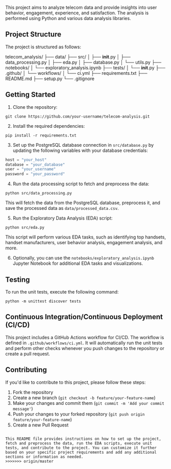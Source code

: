 

This project aims to analyze telecom data and provide insights into user behavior, engagement, experience, and satisfaction. The analysis is performed using Python and various data analysis libraries.

## Project Structure

The project is structured as follows:

telecom_analysis/
├── data/
├── src/
│   ├── __init__.py
│   ├── data_processing.py
│   ├── eda.py
│   ├── database.py
│   └── utils.py
├── notebooks/
│   └── exploratory_analysis.ipynb
├── tests/
│   └── __init__.py
├── .github/
│   └── workflows/
│       └── ci.yml
├── requirements.txt
├── README.md
├── setup.py
└── .gitignore

## Getting Started

1. Clone the repository:

```
git clone https://github.com/your-username/telecom-analysis.git
```

2. Install the required dependencies:

```
pip install -r requirements.txt
```

3. Set up the PostgreSQL database connection in `src/database.py` by updating the following variables with your database credentials:

```python
host = "your_host"
database = "your_database"
user = "your_username"
password = "your_password"
```

4. Run the data processing script to fetch and preprocess the data:

```
python src/data_processing.py
```

This will fetch the data from the PostgreSQL database, preprocess it, and save the processed data as `data/processed_data.csv`.

5. Run the Exploratory Data Analysis (EDA) script:

```
python src/eda.py
```

This script will perform various EDA tasks, such as identifying top handsets, handset manufacturers, user behavior analysis, engagement analysis, and more.

6. Optionally, you can use the `notebooks/exploratory_analysis.ipynb` Jupyter Notebook for additional EDA tasks and visualizations.

## Testing

To run the unit tests, execute the following command:

```
python -m unittest discover tests
```

## Continuous Integration/Continuous Deployment (CI/CD)

This project includes a GitHub Actions workflow for CI/CD. The workflow is defined in `.github/workflows/ci.yml`. It will automatically run the unit tests and perform other checks whenever you push changes to the repository or create a pull request.

## Contributing

If you'd like to contribute to this project, please follow these steps:

1. Fork the repository
2. Create a new branch (`git checkout -b feature/your-feature-name`)
3. Make your changes and commit them (`git commit -m 'Add your commit message'`)
4. Push your changes to your forked repository (`git push origin feature/your-feature-name`)
5. Create a new Pull Request

```

This README file provides instructions on how to set up the project, fetch and preprocess the data, run the EDA scripts, execute unit tests, and contribute to the project. You can customize it further based on your specific project requirements and add any additional sections or information as needed.
>>>>>>> origin/master
